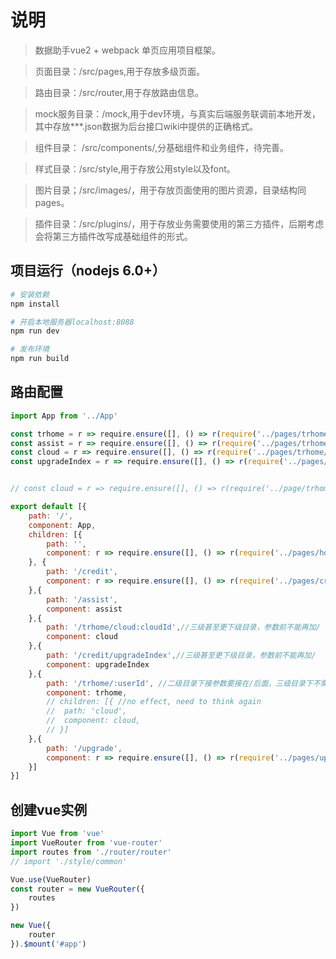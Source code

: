 # 说明

>  数据助手vue2 + webpack 单页应用项目框架。

>  页面目录：/src/pages,用于存放多级页面。

>  路由目录：/src/router,用于存放路由信息。

>  mock服务目录：/mock,用于dev环境，与真实后端服务联调前本地开发，其中存放***.json数据为后台接口wiki中提供的正确格式。

>  组件目录： /src/components/,分基础组件和业务组件，待完善。

>  样式目录：/src/style,用于存放公用style以及font。

>  图片目录；/src/images/，用于存放页面使用的图片资源，目录结构同pages。

>  插件目录：/src/plugins/，用于存放业务需要使用的第三方插件，后期考虑会将第三方插件改写成基础组件的形式。


## 项目运行（nodejs 6.0+）
``` bash
# 安装依赖
npm install

# 开启本地服务器localhost:8088
npm run dev

# 发布环境
npm run build
```

## 路由配置
```js
import App from '../App'

const trhome = r => require.ensure([], () => r(require('../pages/trhome/trhome')), 'trhome')
const assist = r => require.ensure([], () => r(require('../pages/trhome/assist')), 'assist')
const cloud = r => require.ensure([], () => r(require('../pages/trhome/children/cloud')), 'cloud')
const upgradeIndex = r => require.ensure([], () => r(require('../pages/credit/children/credit_index')), 'cloud')


// const cloud = r => require.ensure([], () => r(require('../page/trhome/children/cloud')), 'cloud')

export default [{
    path: '/',
    component: App,
    children: [{
        path: '',
        component: r => require.ensure([], () => r(require('../pages/home')), 'home')
    }, {
        path: '/credit',
        component: r => require.ensure([], () => r(require('../pages/credit')), 'credit')
    },{
        path: '/assist',
        component: assist
    },{
        path: '/trhome/cloud:cloudId',//三级甚至更下级目录，参数前不能再加/
        component: cloud
    },{
        path: '/credit/upgradeIndex',//三级甚至更下级目录，参数前不能再加/
        component: upgradeIndex
    },{
    	path: '/trhome/:userId', //二级目录下接参数要接在/后面，三级目录下不需要再接/
    	component: trhome,
    	// children: [{ //no effect, need to think again
    	// 	path: 'cloud',
    	// 	component: cloud,
    	// }]
    },{
    	path: '/upgrade',
    	component: r => require.ensure([], () => r(require('../pages/upgradeIndex')), 'upgrade')
    }]
}]

```

## 创建vue实例
```js
import Vue from 'vue'
import VueRouter from 'vue-router'
import routes from './router/router'
// import './style/common'

Vue.use(VueRouter)
const router = new VueRouter({
	routes
})

new Vue({
	router
}).$mount('#app')
```



